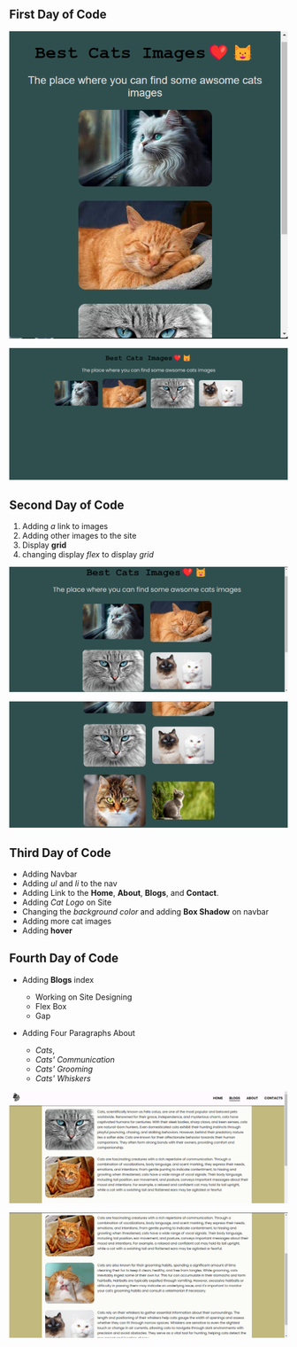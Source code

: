 ## First Day of Code

![Alt text](./Week-One/images/cats-2.png)

![Alt text](./Week-One/images/cats.png)

## Second Day of Code

1. Adding _a_ link to images
2. Adding other images to the site
3. Display **grid**
4. changing display _flex_ to display _grid_

![Alt text](./Week-One/images/six-cats-pics.png)

![Alt text](./Week-One/images/six-cats.png)

## Third Day of Code

- Adding Navbar
- Adding _ul_ and _li_ to the nav
- Adding Link to the **Home**, **About**, **Blogs**, and **Contact**.
- Adding _Cat Logo_ on Site
- Changing the _background color_ and adding **Box Shadow** on navbar
- Adding more cat images
- Adding **hover**

## Fourth Day of Code

- Adding **Blogs** index

  - Working on Site Designing
  - Flex Box
  - Gap

- Adding Four Paragraphs About
  - _Cats_,
  - _Cats' Communication_
  - _Cats' Grooming_
  - _Cats' Whiskers_

![Alt text](./images/Blogs-1.png)

![Alt text](./images/Blogs-2.png)
